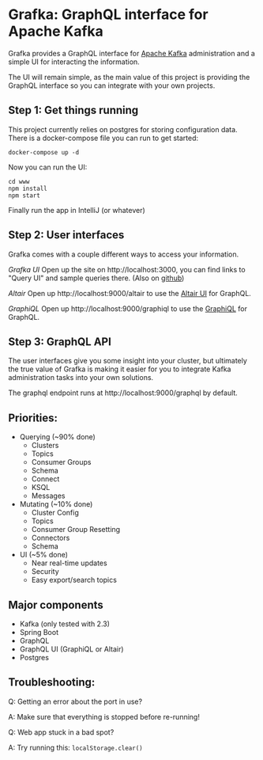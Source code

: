 # Grafka: GraphQL interface for Apache Kafka

Grafka provides a GraphQL interface for [Apache Kafka](https://github.com/apache/kafka) administration and a simple UI for interacting the information.

The UI will remain simple, as the main value of this project is providing the GraphQL interface so you can integrate with your own projects.

## Step 1: Get things running

This project currently relies on postgres for storing configuration data. There is a docker-compose file you can run to get started:
```shell script
docker-compose up -d
```

Now you can run the UI:
```shell script
cd www
npm install
npm start
```

Finally run the app in IntelliJ (or whatever)

## Step 2: User interfaces

Grafka comes with a couple different ways to access your information.

*Grafka UI*
Open up the site on http://localhost:3000, you can find links to "Query UI" and sample queries there. (Also on [github](https://github.com/codingblocks/grafka/blob/master/www/src/documentation/querying-graphql.md))

*Altair*
Open up http://localhost:9000/altair to use the [Altair UI](https://altair.sirmuel.design/) for GraphQL.

*GraphiQL*
Open up http://localhost:9000/graphiql to use the [GraphiQL](https://github.com/graphql/graphiql) for GraphQL.

## Step 3: GraphQL API

The user interfaces give you some insight into your cluster, but ultimately the true value of Grafka is making it easier for you to integrate Kafka administration tasks into your own solutions.

The graphql endpoint runs at http://localhost:9000/graphql by default.

## Priorities:
* Querying (~90% done)
   * Clusters
   * Topics
   * Consumer Groups
   * Schema
   * Connect
   * KSQL
   * Messages
* Mutating (~10% done)
   * Cluster Config
   * Topics
   * Consumer Group Resetting
   * Connectors
   * Schema
* UI (~5% done)
   * Near real-time updates
   * Security
   * Easy export/search topics

## Major components
* Kafka (only tested with 2.3)
* Spring Boot
* GraphQL
* GraphQL UI (GraphiQL or Altair)
* Postgres

## Troubleshooting:

Q: Getting an error about the port in use?

A: Make sure that everything is stopped before re-running!

Q: Web app stuck in a bad spot?

A: Try running this: `localStorage.clear()`
